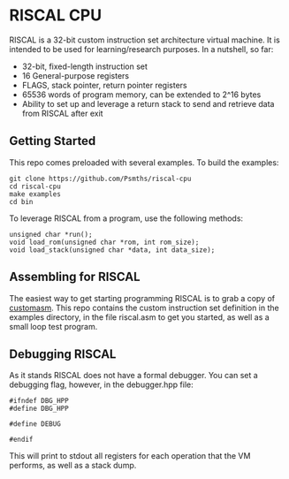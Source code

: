 # RISCAL CPU
RISCAL is a 32-bit custom instruction set architecture virtual machine. It is intended to be used for learning/research purposes. In a nutshell, so far:

* 32-bit, fixed-length instruction set
* 16 General-purpose registers
* FLAGS, stack pointer, return pointer registers
* 65536 words of program memory, can be extended to 2^16 bytes
* Ability to set up and leverage a return stack to send and retrieve data from RISCAL after exit

## Getting Started
This repo comes preloaded with several examples. To build the examples:
```
git clone https://github.com/Psmths/riscal-cpu
cd riscal-cpu
make examples
cd bin
```

To leverage RISCAL from a program, use the following methods:
```
unsigned char *run();
void load_rom(unsigned char *rom, int rom_size);
void load_stack(unsigned char *data, int data_size);
```

## Assembling for RISCAL
The easiest way to get starting programming RISCAL is to grab a copy of [customasm](https://github.com/hlorenzi/customasm). This repo contains the custom instruction set definition in the examples directory, in the file riscal.asm to get you started, as well as a small loop test program.

## Debugging RISCAL
As it stands RISCAL does not have a formal debugger. You can set a debugging flag, however, in the debugger.hpp file:

```
#ifndef DBG_HPP
#define DBG_HPP

#define DEBUG

#endif
```

This will print to stdout all registers for each operation that the VM performs, as well as a stack dump.
